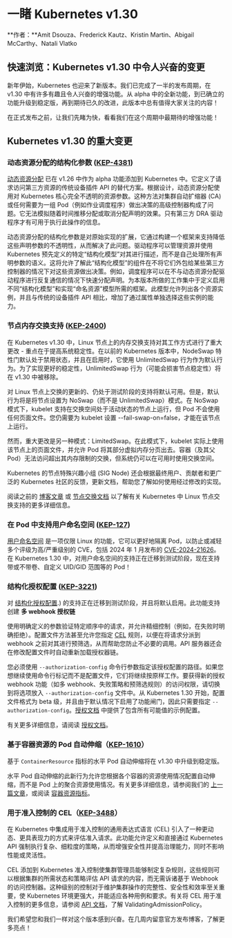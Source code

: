 # 一睹 Kubernetes v1.30

**作者：**Amit Dsouza、Frederick Kautz、Kristin Martin、Abigail McCarthy、Natali Vlatko

## 快速浏览：Kubernetes v1.30 中令人兴奋的变更

新年伊始，Kubernetes 也迎来了新版本。我们已完成了一半的发布周期，在 v1.30 中有许多有趣且令人兴奋的增强功能。从 alpha 中的全新功能，到已确立的功能升级到稳定版，再到期待已久的改进，此版本中总有值得大家关注的内容！

在正式发布之前，让我们先睹为快，看看我们在这个周期中最期待的增强功能！

## Kubernetes v1.30 的重大变更

### 动态资源分配的结构化参数 ([KEP-4381](https://kep.k8s.io/4381))

[动态资源分配](/docs/concepts/scheduling-eviction/dynamic-resource-allocation/) 已在 v1.26 中作为 alpha 功能添加到 Kubernetes 中。它定义了请求访问第三方资源的传统设备插件 API 的替代方案。根据设计，动态资源分配使用对 Kubernetes 核心完全不透明的资源参数。这种方法对集群自动扩缩器 (CA) 或任何需要为一组 Pod（例如作业调度程序）做出决策的高级控制器构成了问题。它无法模拟随着时间推移分配或取消分配声明的效果。只有第三方 DRA 驱动程序才有可用于执行此操作的信息。

动态资源分配的结构化参数是对原始实现的扩展，它通过构建一个框架来支持降低这些声明参数的不透明性，从而解决了此问题。驱动程序可以管理资源并使用 Kubernetes 预先定义的特定“结构化模型”对其进行描述，而不是自己处理所有声明参数的语义。这将允许了解此“结构化模型”的组件在不将它们外包给某些第三方控制器的情况下对这些资源做出决策。例如，调度程序可以在不与动态资源分配驱动程序进行反复通信的情况下快速分配声明。为本版本所做的工作集中于定义启用不同“结构化模型”和实现“命名资源”模型所需的框架。此模型允许列出各个资源实例，并且与传统的设备插件 API 相比，增加了通过属性单独选择这些实例的能力。

### 节点内存交换支持 ([KEP-2400](https://kep.k8s.io/2400))

在 Kubernetes v1.30 中，Linux 节点上的内存交换支持对其工作方式进行了重大更改 - 重点在于提高系统稳定性。在以前的 Kubernetes 版本中，NodeSwap 特性门默认处于禁用状态，并且在启用时，它使用 UnlimitedSwap 行为作为默认行为。为了实现更好的稳定性，UnlimitedSwap 行为（可能会损害节点稳定性）将在 v1.30 中被移除。

对 Linux 节点上交换的更新的、仍处于测试阶段的支持将默认可用。但是，默认行为将是将节点设置为 NoSwap（而不是 UnlimitedSwap）模式。在 NoSwap 模式下，kubelet 支持在交换空间处于活动状态的节点上运行，但 Pod 不会使用任何页面文件。您仍需要为 kubelet 设置 --fail-swap-on=false，才能在该节点上运行。

然而，重大更改是另一种模式：LimitedSwap。在此模式下，kubelet 实际上使用该节点上的页面文件，并允许 Pod 将其部分虚拟内存分页出去。容器（及其父 Pod）无法访问超出其内存限制的交换，但系统仍可以在可用时使用交换空间。

Kubernetes 的节点特殊兴趣小组 (SIG Node) 还会根据最终用户、贡献者和更广泛的 Kubernetes 社区的反馈，更新文档，帮助您了解如何使用经过修改的实现。

阅读之前的 [博客文章](/blog/2023/08/24/swap-linux-beta/) 或 [节点交换文档](/docs/concepts/architecture/nodes/#swap-memory) 以了解有关 Kubernetes 中 Linux 节点交换支持的更多详细信息。

### 在 Pod 中支持用户命名空间 ([KEP-127](https://kep.k8s.io/127))

[用户命名空间](/docs/concepts/workloads/pods/user-namespaces) 是一项仅限 Linux 的功能，它可以更好地隔离 Pod，以防止或减轻多个评级为高/严重级别的 CVE，包括 2024 年 1 月发布的 [CVE-2024-21626](https://github.com/opencontainers/runc/security/advisories/GHSA-xr7r-f8xq-vfvv)。在 Kubernetes 1.30 中，对用户命名空间的支持正在迁移到测试阶段，现在支持带或不带卷、自定义 UID/GID 范围等的 Pod！

### 结构化授权配置 ([KEP-3221](https://kep.k8s.io/3221))

对 [结构化授权配置](/docs/reference/access-authn-authz/authorization/#configuring-the-api-server-using-an-authorization-config-file).) 的支持正在迁移到测试阶段，并且将默认启用。此功能支持创建
**多 webhook 授权链**

使用明确定义的参数验证特定顺序中的请求，并允许精细控制（例如，在失败时明确拒绝）。配置文件方法甚至允许您指定 [CEL](/docs/reference/using-api/cel/) 规则，以便在将请求分派到 webhook 之前对其进行预筛选，从而帮助您防止不必要的调用。API 服务器还会在修改配置文件时自动重新加载授权器链。

您必须使用 `--authorization-config` 命令行参数指定该授权配置的路径。如果您想继续使用命令行标记而不是配置文件，它们将继续按原样工作。要获得新的授权 webhook 功能（如多 webhook、失败策略和预筛选规则）的访问权限，请切换到将选项放入 `--authorization-config` 文件中。从 Kubernetes 1.30 开始，配置文件格式为 beta 级，并且由于默认情况下启用了功能闸门，因此只需要指定 `--authorization-config`。[授权文档](/docs/reference/access-authn-authz/authorization/#configuring-the-api-server-using-an-authorization-config-file) 中提供了包含所有可能值的示例配置。

有关更多详细信息，请阅读 [授权文档](/docs/reference/access-authn-authz/authorization/#configuring-the-api-server-using-an-authorization-config-file)。

### 基于容器资源的 Pod 自动伸缩（[KEP-1610](https://kep.k8s.io/1610)）

基于 `ContainerResource` 指标的水平 Pod 自动伸缩将在 v1.30 中升级到稳定版。

水平 Pod 自动伸缩的此新行为允许您根据各个容器的资源使用情况配置自动伸缩，而不是 Pod 上的聚合资源使用情况。有关更多详细信息，请参阅我们的 [上一篇文章](2023/05/02/hpa-container-resource-metric/)，或阅读 [容器资源指标](/docs/tasks/run-application/horizontal-pod-autoscale/#container-resource-metrics)。

### 用于准入控制的 CEL（[KEP-3488](https://kep.k8s.io/3488)）

在 Kubernetes 中集成用于准入控制的通用表达式语言 (CEL) 引入了一种更动态、更具表现力的方式来评估准入请求。此功能允许定义和直接通过 Kubernetes API 强制执行复杂、细粒度的策略，从而增强安全性并提高治理能力，同时不影响性能或灵活性。

CEL 添加到 Kubernetes 准入控制使集群管理员能够制定复杂规则，这些规则可以根据集群的所需状态和策略评估 API 请求的内容，而无需诉诸基于 Webhook 的访问控制器。这种级别的控制对于维护集群操作的完整性、安全性和效率至关重要，使 Kubernetes 环境更强大，并能适应各种用例和要求。有关将 CEL 用于准入控制的更多信息，请参阅 [API 文档](/docs/reference/access-authn-authz/validating-admission-policy/)，了解 ValidatingAdmissionPolicy。

我们希望您和我们一样对这个版本感到兴奋。在几周内留意官方发布博客，了解更多亮点！